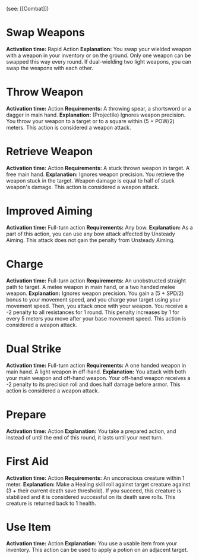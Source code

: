 (see: [[Combat]])

# Swap Weapons
**Activation time:** Rapid Action
**Explanation:**
	You swap your wielded weapon with a weapon in your inventory or on the ground. Only one weapon can be swapped this way every round.
	If dual-wielding two light weapons, you can swap the weapons with each other.

# Throw Weapon
**Activation time:** Action
**Requirements:** 
	A throwing spear, a shortsword or a dagger in main hand.
**Explanation:** 
	(Projectile)
	Ignores weapon precision.
	You throw your weapon to a target or to a square within (5 + POW/2) meters.
	This action is considered a weapon attack.

# Retrieve Weapon
**Activation time:** Action
**Requirements:**
	A stuck thrown weapon in target. 
	A free main hand.
**Explanation:**
	Ignores weapon precision.
	You retrieve the weapon stuck in the target.
	Weapon damage is equal to half of stuck weapon's damage.
	This action is considered a weapon attack.

# Improved Aiming
**Activation time:** Full-turn action
**Requirements:**
	Any bow.
**Explanation:**
	As a part of this action, you can use any bow attack affected by Unsteady Aiming. This attack does not gain the penalty from Unsteady Aiming.

# Charge
**Activation time:** Full-turn action
**Requirements:** 
	An unobstructed straight path to target.
	A melee weapon in main hand, or a two handed melee weapon.
**Explanation:** 
	Ignores weapon precision.
	You gain a (5 + SPD/2) bonus to your movement speed, and you charge your target using your movement speed. Then, you attack once with your weapon.
	You receive a -2 penalty to all resistances for 1 round.
	This penalty increases by 1 for every 5 meters you move after your base movement speed.
	This action is considered a weapon attack.

# Dual Strike
**Activation time:** Full-turn action
**Requirements:** 
	A one handed weapon in main hand.
	A light weapon in off-hand.
**Explanation:** 
	You attack with both your main weapon and off-hand weapon.
	Your off-hand weapon receives a -2 penalty to its precision roll and does half damage before armor. 
	This action is considered a weapon attack.

# Prepare
**Activation time:** Action
**Explanation:** 
	You take a prepared action, and instead of until the end of this round, it lasts until your next turn.

# First Aid
**Activation time:** Action
**Requirements:** 
	An unconscious creature within 1 meter.
**Explanation:** 
	Make a Healing skill roll against target creature against (3 + their current death save threshold).
	If you succeed, this creature is stabilized and it is considered successful on its death save rolls. 
	This creature is returned back to 1 health.

# Use Item
**Activation time:** Action
**Explanation:** 
	You use a usable item from your inventory.
	This action can be used to apply a potion on an adjacent target.